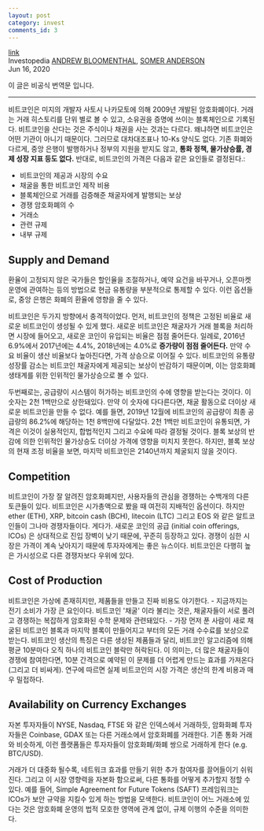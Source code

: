 ```yaml
---
layout: post
category: invest
comments_id: 3
---
```

[link](https://www.investopedia.com/tech/what-determines-value-1-bitcoin/)  
Investopedia 
[ANDREW BLOOMENTHAL](https://www.investopedia.com/contributors/53430/), [SOMER ANDERSON](https://www.investopedia.com/somer-g-anderson-4799773)   
Jun 16, 2020

이 글은 비공식 번역문 입니다.

-----------------------------------------------------

비트코인은 미지의 개발자 사토시 나카모토에 의해 2009년 개발된 암호화폐이다. 거래는 거래 히스토리를 단위 별로 볼 수 있고, 소유권을 증명에 쓰이는 블록체인으로 기록된다. 비트코인을 산다는 것은 주식이나 채권을 사는 것과는 다르다. 왜냐하면 비트코인은 어떤 기관이 아니기 때문이다. 그러므로 대차대조표나 10-Ks 양식도 없다. 기존 화폐와 다르게, 중앙 은행이 발행하거나 정부의 지원을 받지도 않고, **통화 정책, 물가상승률, 경제 성장 지표 등도 없다.** 반대로, 비트코인의 가격은 다음과 같은 요인들로 결정된다.:

* 비트코인의 제공과 시장의 수요
* 채굴을 통한 비트코인 제작 비용
* 블록체인으로 거래를 검증해준 채굴자에게 발행되는 보상
* 경쟁 암호화폐의 수
* 거래소
* 관련 규제
* 내부 규제

## Supply and Demand

환율이 고정되지 않은 국가들은 할인율을 조절하거나, 예약 요건을 바꾸거나, 오픈마켓 운영에 관여하는 등의 방법으로 현금 유통량을 부분적으로 통제할 수 있다. 이런 옵션들로, 중앙 은행은 화폐의 환율에 영향을 줄 수 있다. 

비트코인은 두가지 방향에서 충격적이었다. 먼저, 비트코인의 정책은 고정된 비율로 새로운 비트코인이 생성될 수 있게 했다. 새로운 비트코인은 채굴자가 거래 블록을 처리하면 시장에 들어오고, 새로운 코인이 유입되는 비율은 점점 줄어든다. 일례로, 2016년 6.9%에서 2017년에는 4.4%, 2018년에는 4.0%로 **증가량이 점점 줄어든다.** 만약 수요 비율이 생산 비율보다 높아진다면, 가격 상승으로 이어질 수 있다. 비트코인의 유통량 성장률 감소는 비트코인 채굴자에게 제공되는 보상이 반감하기 때문이며, 이는 암호화폐 생태계를 위한 인위적인 물가상승으로 볼 수 있다.

두번째로는, 공급량이 시스템이 허가하는 비트코인의 수에 영향을 받는다는 것이다. 이 숫자는 2천 1백만으로 상한돼있다. 만약 이 숫자에 다다른다면, 채굴 활동으로 더이상 새로운 비트코인을 만들 수 없다. 예를 들면, 2019년 12월에 비트코인의 공급량이 최종 공급량의 86.2%에 해당하는 1천 8백만에 다달았다. 2천 1백만 비트코인이 유통되면, 가격은 이것이 실용적인지, 합법적인지 그리고 수요에 따라 결정될 것이다. 블록 보상의 반감에 의한 인위적인 물가상승도 더이상 가격에 영향을 미치지 못한다. 하지만, 블록 보상의 현재 조정 비율을 보면, 마지막 비트코인은 2140년까지 체굴되지 않을 것이다.

## Competition

비트코인이 가장 잘 알려진 암호화폐지만, 사용자들의 관심을 경쟁하는 수백개의 다른 토큰들이 있다. 비트코인은 시가총액으로 봤을 때 여전히 지배적인 옵션이다. 하지만 ether (ETH), XRP, bitcoin cash (BCH), litecoin (LTC) 그리고 EOS 와 같은 알트코인들이 그나마 경쟁자들이다. 게다가. 새로운 코인의 공급 (initial coin offerings, ICOs) 은 상대적으로 진입 장벽이 낮기 때문에, 꾸준히 등장하고 있다. 경쟁이 심한 시장은 가격이 계속 낮아지기 때문에 투자자에게는 좋은 뉴스이다. 비트코인은 다행히 높은 가시성으로 다른 경쟁자보다 우위에 있다.


## Cost of Production

비트코인은 가상에 존재히지만, 제품들을 만들고 진짜 비용도 야기한다. - 지금까지는 전기 소비가 가장 큰 요인이다. 비트코인 '채굴' 이라 불리는 것은, 채굴자들이 서로 풀려고 경쟁하는 복잡하게 암호화된 수학 문제와 관련돼있다. - 가장 먼저 푼 사람이 새로 채굴된 비트코인 블록과 마지막 블록이 만들어지고 부터의 모든 거래 수수료를 보상으로 받는다. 비트코인 생산의 특징은 다른 생상된 제품들과 달리, 비트코인 알고리즘에 의해 평균 10분마다 오직 하나의 비트코인 블락만 허락된다. 이 의미는, 더 많은 채굴자들이 경쟁에 참여한다면, 10분 간격으로 예약된 이 문제를 더 어렵게 만드는 효과를 가져온다 (그리고 더 비싸게). 연구에 따르면 실제 비트코인의 시장 가격은 생산의 한계 비용과 매우 밀접하다.

## Availability on Currency Exchanges

자본 투자자들이 NYSE, Nasdaq, FTSE 와 같은 인덱스에서 거래하듯, 암화화폐 투자자들은 Coinbase, GDAX 또는 다른 거래소에서 암호화폐를 거래한다. 기존 통화 거래와 비슷하게, 이런 플랫폼들은 투자자들이 암호화폐/화폐 쌍으로 거래하게 한다 (e.g. BTC/USD).

거래가 더 대중화 될수록, 네트워크 효과를 만들기 위한 추가 참여자를 끌어들이기 쉬워진다. 그리고 이 시장 영향력을 자본화 함으로써, 다른 통화를 어떻게 추가할지 정할 수 있다. 예를 들어, Simple Agreement for Future Tokens (SAFT) 프레임워크는 ICOs가 보안 규약을 지킬수 있게 하는 방법을 모색한다. 비트코인이 어느 거래소에 있다는 것은 암호화폐 운영의 법적 모호한 영역에 관계 없이, 규제 이행의 수준을 의미한다.
